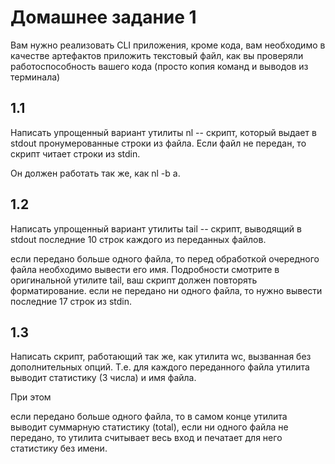 # Домашнее задание 1
Вам нужно реализовать CLI приложения, кроме кода, вам необходимо в качестве артефактов приложить текстовый файл, как вы проверяли работоспособность вашего кода (просто копия команд и выводов из терминала)

## 1.1
Написать упрощенный вариант утилиты nl -- скрипт, который выдает в stdout пронумерованные строки из файла. Если файл не передан, то скрипт читает строки из stdin.

Он должен работать так же, как nl -b a.

## 1.2
Написать упрощенный вариант утилиты tail -- скрипт, выводящий в stdout последние 10 строк каждого из переданных файлов.

если передано больше одного файла, то перед обработкой очередного файла необходимо вывести его имя. Подробности смотрите в оригинальной утилите tail, ваш скрипт должен повторять форматирование.
если не передано ни одного файла, то нужно вывести последние 17 строк из stdin.
## 1.3
Написать скрипт, работающий так же, как утилита wc, вызванная без дополнительных опций. Т.е. для каждого переданного файла утилита выводит статистику (3 числа) и имя файла.

При этом

если передано больше одного файла, то в самом конце утилита выводит суммарную статистику (total),
если ни одного файла не передано, то утилита считывает весь вход и печатает для него статистику без имени.
